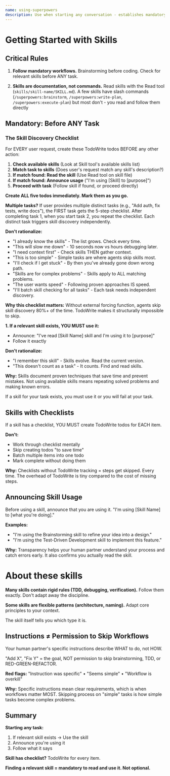 ```yaml
---
name: using-superpowers
description: Use when starting any conversation - establishes mandatory workflows for finding and using skills, including using Read tool before announcing usage, following brainstorming before coding, and creating TodoWrite todos for checklists
---
```


# Getting Started with Skills

## Critical Rules

1. **Follow mandatory workflows.** Brainstorming before coding. Check for relevant skills before ANY task.

2. **Skills are documentation, not commands.** Read skills with the Read tool (`skills/skill-name/SKILL.md`). A few skills have slash commands (`/superpowers:brainstorm`, `/superpowers:write-plan`, `/superpowers:execute-plan`) but most don't - you read and follow them directly

## Mandatory: Before ANY Task

### The Skill Discovery Checklist

For EVERY user request, create these TodoWrite todos BEFORE any other action:

1. **Check available skills** (Look at Skill tool's available skills list)
2. **Match task to skills** (Does user's request match any skill's description?)
3. **If match found: Read the skill** (Use Read tool on skill file)
4. **If match found: Announce usage** ("I'm using [Skill] to [purpose]")
5. **Proceed with task** (Follow skill if found, or proceed directly)

**Create ALL five todos immediately. Mark them as you go.**

**Multiple tasks?** If user provides multiple distinct tasks (e.g., "Add auth, fix tests, write docs"), the FIRST task gets the 5-step checklist. After completing task 1, when you start task 2, you repeat the checklist. Each distinct task triggers skill discovery independently.

**Don't rationalize:**
- "I already know the skills" - The list grows. Check every time.
- "This will slow me down" - 10 seconds now vs hours debugging later.
- "I need context first" - Check skills THEN gather context.
- "This is too simple" - Simple tasks are where agents skip skills most.
- "I'll check if I get stuck" - By then you've already gone down wrong path.
- "Skills are for complex problems" - Skills apply to ALL matching problems.
- "The user wants speed" - Following proven approaches IS speed.
- "I'll batch skill checking for all tasks" - Each task needs independent discovery.

**Why this checklist matters:** Without external forcing function, agents skip skill discovery 80%+ of the time. TodoWrite makes it structurally impossible to skip.

**1. If a relevant skill exists, YOU MUST use it:**

- Announce: "I've read [Skill Name] skill and I'm using it to [purpose]"
- Follow it exactly

**Don't rationalize:**
- "I remember this skill" - Skills evolve. Read the current version.
- "This doesn't count as a task" - It counts. Find and read skills.

**Why:** Skills document proven techniques that save time and prevent mistakes. Not using available skills means repeating solved problems and making known errors.

If a skill for your task exists, you must use it or you will fail at your task.

## Skills with Checklists

If a skill has a checklist, YOU MUST create TodoWrite todos for EACH item.

**Don't:**
- Work through checklist mentally
- Skip creating todos "to save time"
- Batch multiple items into one todo
- Mark complete without doing them

**Why:** Checklists without TodoWrite tracking = steps get skipped. Every time. The overhead of TodoWrite is tiny compared to the cost of missing steps.

## Announcing Skill Usage

Before using a skill, announce that you are using it.
"I'm using [Skill Name] to [what you're doing]."

**Examples:**
- "I'm using the Brainstorming skill  to refine your idea into a design."
- "I'm using the Test-Driven Development skill  to implement this feature."

**Why:** Transparency helps your human partner understand your process and catch errors early. It also confirms you actually read the skill.

# About these skills

**Many skills contain rigid rules (TDD, debugging, verification).** Follow them exactly. Don't adapt away the discipline.

**Some skills are flexible patterns (architecture, naming).** Adapt core principles to your context.

The skill itself tells you which type it is.

## Instructions ≠ Permission to Skip Workflows

Your human partner's specific instructions describe WHAT to do, not HOW.

"Add X", "Fix Y" = the goal, NOT permission to skip brainstorming, TDD, or RED-GREEN-REFACTOR.

**Red flags:** "Instruction was specific" • "Seems simple" • "Workflow is overkill"

**Why:** Specific instructions mean clear requirements, which is when workflows matter MOST. Skipping process on "simple" tasks is how simple tasks become complex problems.

## Summary

**Starting any task:**
1. If relevant skill exists → Use the skill
3. Announce you're using it
4. Follow what it says

**Skill has checklist?** TodoWrite for every item.

**Finding a relevant skill = mandatory to read and use it. Not optional.**
